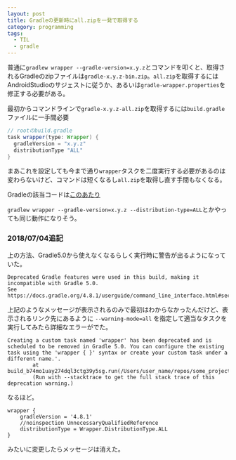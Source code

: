 ```yaml
---
layout: post
title: Gradleの更新時にall.zipを一発で取得する
category: programming
tags:
  - TIL
  - gradle
---
```


普通に`gradlew wrapper --gradle-version=x.y.z`とコマンドを叩くと、取得されるGradleのzipファイルは`gradle-x.y.z-bin.zip`。`all.zip`を取得するにはAndroidStudioのサジェストに従うか、あるいは`gradle-wrapper.properties`を修正する必要がある。

最初からコマンドラインで`gradle-x.y.z-all.zip`を取得するには`build.gradle`ファイルに一手間必要

```gradle
// rootのbuild.gradle
task wrapper(type: Wrapper) {
  gradleVersion = "x.y.z"
  distributionType "ALL"
}
```

まあこれを設定しても今まで通り`wrapper`タスクを二度実行する必要があるのは変わらないけど、コマンドは短くなるし`all.zip`を取得し直す手間もなくなる。

Gradleの該当コードは[このあたり](https://github.com/gradle/gradle/blob/2a858684ee64e589d35d8a48da5b9c17a238385d/subprojects/build-init/src/main/java/org/gradle/api/tasks/wrapper/Wrapper.java#L311-L314)

`gradlew wrapper --gradle-version=x.y.z --distribution-type=ALL`とかやっても同じ動作になりそう。


### 2018/07/04追記

上の方法、Gradle5.0から使えなくなるらしく実行時に警告が出るようになっていた。

```
Deprecated Gradle features were used in this build, making it incompatible with Gradle 5.0.
See https://docs.gradle.org/4.8.1/userguide/command_line_interface.html#sec:command_line_warnings
```

上記のようなメッセージが表示されるのみで最初はわからなかったんだけど、表示されるリンク先にあるように `--warning-mode=all` を指定して適当なタスクを実行してみたら詳細なエラーがでた。

```
Creating a custom task named 'wrapper' has been deprecated and is scheduled to be removed in Gradle 5.0. You can configure the existing task using the 'wrapper { }' syntax or create your custom task under a different name.'.
        at build_b74mo1uay274dql3ctg39y5sg.run(/Users/user_name/repos/some_project/build.gradle:38)
        (Run with --stacktrace to get the full stack trace of this deprecation warning.)
```

なるほど。

```
wrapper {
    gradleVersion = '4.8.1'
    //noinspection UnnecessaryQualifiedReference
    distributionType = Wrapper.DistributionType.ALL
}
```

みたいに変更したらメッセージは消えた。

